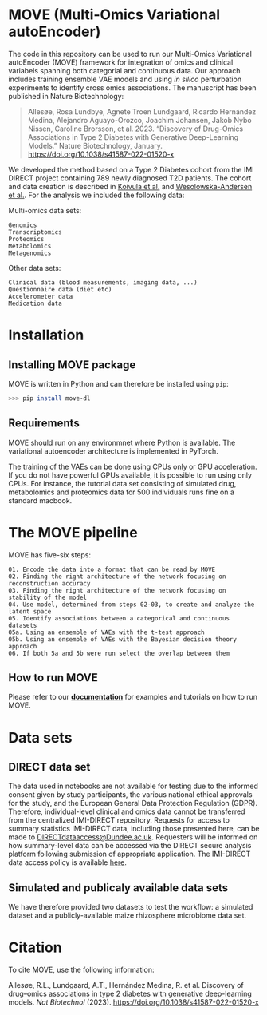 # MOVE (Multi-Omics Variational autoEncoder)

The code in this repository can be used to run our Multi-Omics Variational
autoEncoder (MOVE) framework for integration of omics and clinical variabels
spanning both categorial and continuous data. Our approach includes training
ensemble VAE models and using *in silico* perturbation experiments to identify
cross omics associations. The manuscript has been published in Nature Biotechnology:

> Allesøe, Rosa Lundbye, Agnete Troen Lundgaard, Ricardo Hernández Medina,
> Alejandro Aguayo-Orozco, Joachim Johansen, Jakob Nybo Nissen,
> Caroline Brorsson, et al. 2023.
> “Discovery of Drug-Omics Associations in Type 2 Diabetes with Generative Deep-Learning Models.”
> Nature Biotechnology, January. https://doi.org/10.1038/s41587-022-01520-x.

We developed the method based on a Type 2 Diabetes cohort from the IMI DIRECT
project containing 789 newly diagnosed T2D patients. The cohort and data
creation is described in
[Koivula et al.](https://dx.doi.org/10.1007%2Fs00125-019-4906-1) and
[Wesolowska-Andersen et al.](https://doi.org/10.1016/j.xcrm.2021.100477). For
the analysis we included the following data:

Multi-omics data sets:
```
Genomics
Transcriptomics
Proteomics
Metabolomics
Metagenomics
```

Other data sets:
```
Clinical data (blood measurements, imaging data, ...)
Questionnaire data (diet etc)
Accelerometer data
Medication data
```

# Installation

## Installing MOVE package

MOVE is written in Python and can therefore be installed using `pip`:

```bash
>>> pip install move-dl
```

## Requirements

MOVE should run on any environmnet where Python is available. The variational
autoencoder architecture is implemented in PyTorch.

The training of the VAEs can be done using CPUs only or GPU acceleration. If
you do not have powerful GPUs available, it is possible to run using only CPUs.
For instance, the tutorial data set consisting of simulated drug, metabolomics
and proteomics data for 500 individuals runs fine on a standard macbook.

# The MOVE pipeline

MOVE has five-six steps:

```
01. Encode the data into a format that can be read by MOVE
02. Finding the right architecture of the network focusing on reconstruction accuracy
03. Finding the right architecture of the network focusing on stability of the model
04. Use model, determined from steps 02-03, to create and analyze the latent space
05. Identify associations between a categorical and continuous datasets
05a. Using an ensemble of VAEs with the t-test approach
05b. Using an ensemble of VAEs with the Bayesian decision theory approach
06. If both 5a and 5b were run select the overlap between them
```

## How to run MOVE

Please refer to our [**documentation**](https://move-dl.readthedocs.io/) for
examples and tutorials on how to run MOVE.


# Data sets

## DIRECT data set

The data used in notebooks are not available for testing due to the informed
consent given by study participants, the various national ethical approvals for
the study, and the European General Data Protection Regulation (GDPR).
Therefore, individual-level clinical and omics data cannot be transferred from
the centralized IMI-DIRECT repository. Requests for access to summary statistics
IMI-DIRECT data, including those presented here, can be made to
DIRECTdataaccess@Dundee.ac.uk. Requesters will be informed on how summary-level
data can be accessed via the DIRECT secure analysis platform following
submission of appropriate application. The IMI-DIRECT data access policy is
available [here](https://directdiabetes.org).

## Simulated and publicaly available data sets

We have therefore provided two datasets to test the workflow: a simulated
dataset and a publicly-available maize rhizosphere microbiome data set.

# Citation

To cite MOVE, use the following information:

Allesøe, R.L., Lundgaard, A.T., Hernández Medina, R. et al. Discovery of
drug–omics associations in type 2 diabetes with generative deep-learning models.
*Nat Biotechnol* (2023). https://doi.org/10.1038/s41587-022-01520-x
